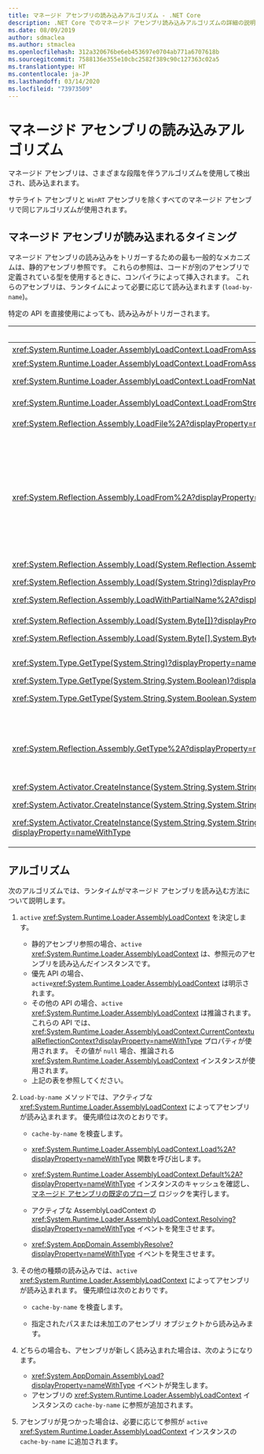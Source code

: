 ```yaml
---
title: マネージド アセンブリの読み込みアルゴリズム - .NET Core
description: .NET Core でのマネージド アセンブリ読み込みアルゴリズムの詳細の説明
ms.date: 08/09/2019
author: sdmaclea
ms.author: stmaclea
ms.openlocfilehash: 312a320676be6eb453697e0704ab771a6707618b
ms.sourcegitcommit: 7588136e355e10cbc2582f389c90c127363c02a5
ms.translationtype: HT
ms.contentlocale: ja-JP
ms.lasthandoff: 03/14/2020
ms.locfileid: "73973509"
---
```

# <a name="managed-assembly-loading-algorithm"></a>マネージド アセンブリの読み込みアルゴリズム

マネージド アセンブリは、さまざまな段階を伴うアルゴリズムを使用して検出され、読み込まれます。

サテライト アセンブリと `WinRT` アセンブリを除くすべてのマネージド アセンブリで同じアルゴリズムが使用されます。

## <a name="when-are-managed-assemblies-loaded"></a>マネージド アセンブリが読み込まれるタイミング

マネージド アセンブリの読み込みをトリガーするための最も一般的なメカニズムは、静的アセンブリ参照です。 これらの参照は、コードが別のアセンブリで定義されている型を使用するときに、コンパイラによって挿入されます。 これらのアセンブリは、ランタイムによって必要に応じて読み込まれます (`load-by-name`)。

特定の API を直接使用によっても、読み込みがトリガーされます。

|API  |説明  |`Active` <xref:System.Runtime.Loader.AssemblyLoadContext> |
|---------|---------|---------|
|<xref:System.Runtime.Loader.AssemblyLoadContext.LoadFromAssemblyName%2A?displayProperty=nameWithType>|`Load-by-name`|[this](../../csharp/language-reference/keywords/this.md) インスタンス|
|<xref:System.Runtime.Loader.AssemblyLoadContext.LoadFromAssemblyPath%2A?displayProperty=nameWithType><p><xref:System.Runtime.Loader.AssemblyLoadContext.LoadFromNativeImagePath%2A?displayProperty=nameWithType>|パスから読み込みます。|[this](../../csharp/language-reference/keywords/this.md) インスタンス|
<xref:System.Runtime.Loader.AssemblyLoadContext.LoadFromStream%2A?displayProperty=nameWithType>|オブジェクトから読み込みます。|[this](../../csharp/language-reference/keywords/this.md) インスタンス|
|<xref:System.Reflection.Assembly.LoadFile%2A?displayProperty=nameWithType>|新しい <xref:System.Runtime.Loader.AssemblyLoadContext> インスタンスにパスから読み込みます。|新しい <xref:System.Runtime.Loader.AssemblyLoadContext> インスタンス。|
<xref:System.Reflection.Assembly.LoadFrom%2A?displayProperty=nameWithType>|新しい <xref:System.Runtime.Loader.AssemblyLoadContext.Default%2A?displayProperty=nameWithType> インスタンスにパスから読み込みます。<p><xref:System.Runtime.Loader.AssemblyLoadContext.Resolving> ハンドラーを <xref:System.Runtime.Loader.AssemblyLoadContext.Default%2A?displayProperty=nameWithType> に追加します。 ハンドラーは、そのディレクトリからアセンブリの依存関係を読み込みます。|<xref:System.Runtime.Loader.AssemblyLoadContext.Default%2A?displayProperty=nameWithType> インスタンス。|
|<xref:System.Reflection.Assembly.Load(System.Reflection.AssemblyName)?displayProperty=nameWithType><p><xref:System.Reflection.Assembly.Load(System.String)?displayProperty=nameWithType><p><xref:System.Reflection.Assembly.LoadWithPartialName%2A?displayProperty=nameWithType>|`Load-by-name`。|呼び出し元から推論されます。<p><xref:System.Runtime.Loader.AssemblyLoadContext> メソッドが優先されます。|
|<xref:System.Reflection.Assembly.Load(System.Byte[])?displayProperty=nameWithType><p><xref:System.Reflection.Assembly.Load(System.Byte[],System.Byte[])?displayProperty=nameWithType>|新しい <xref:System.Runtime.Loader.AssemblyLoadContext>インスタンスのオブジェクトから読み込みます。|新しい <xref:System.Runtime.Loader.AssemblyLoadContext> インスタンス。|
<xref:System.Type.GetType(System.String)?displayProperty=nameWithType><p><xref:System.Type.GetType(System.String,System.Boolean)?displayProperty=nameWithType><p><xref:System.Type.GetType(System.String,System.Boolean,System.Boolean)?displayProperty=nameWithType>|`Load-by-name`。|呼び出し元から推論されます。<p>`assemblyResolver` 引数を使用した <xref:System.Type.GetType%2A?displayProperty=nameWithType> メソッドが優先されます。|
<xref:System.Reflection.Assembly.GetType%2A?displayProperty=nameWithType>|型 `name` がアセンブリ修飾ジェネリック型を記述している場合は、`Load-by-name` をトリガーします。|呼び出し元から推論されます。<p>アセンブリ修飾型名を使用する場合は、<xref:System.Type.GetType%2A?displayProperty=nameWithType> が優先されます。|
<xref:System.Activator.CreateInstance(System.String,System.String)?displayProperty=nameWithType><p><xref:System.Activator.CreateInstance(System.String,System.String,System.Object[])?displayProperty=nameWithType><p><xref:System.Activator.CreateInstance(System.String,System.String,System.Boolean,System.Reflection.BindingFlags,System.Reflection.Binder,System.Object[],System.Globalization.CultureInfo,System.Object[])?displayProperty=nameWithType>|`Load-by-name`。|呼び出し元から推論されます。<p><xref:System.Type> 引数を取る <xref:System.Activator.CreateInstance%2A?displayProperty=nameWithType> メソッドが優先されます。|

## <a name="algorithm"></a>アルゴリズム

次のアルゴリズムでは、ランタイムがマネージド アセンブリを読み込む方法について説明します。

1. `active` <xref:System.Runtime.Loader.AssemblyLoadContext> を決定します。

    - 静的アセンブリ参照の場合、`active` <xref:System.Runtime.Loader.AssemblyLoadContext> は、参照元のアセンブリを読み込んだインスタンスです。
    - 優先 API の場合、`active`<xref:System.Runtime.Loader.AssemblyLoadContext> は明示されます。
    - その他の API の場合、`active` <xref:System.Runtime.Loader.AssemblyLoadContext> は推論されます。 これらの API では、<xref:System.Runtime.Loader.AssemblyLoadContext.CurrentContextualReflectionContext?displayProperty=nameWithType> プロパティが使用されます。 その値が `null` 場合、推論される <xref:System.Runtime.Loader.AssemblyLoadContext> インスタンスが使用されます。
    - 上記の表を参照してください。

2. `Load-by-name` メソッドでは、アクティブな <xref:System.Runtime.Loader.AssemblyLoadContext> によってアセンブリが読み込まれます。 優先順位は次のとおりです。
    - `cache-by-name` を検査します。

    - <xref:System.Runtime.Loader.AssemblyLoadContext.Load%2A?displayProperty=nameWithType> 関数を呼び出します。

    - <xref:System.Runtime.Loader.AssemblyLoadContext.Default%2A?displayProperty=nameWithType> インスタンスのキャッシュを確認し、[マネージド アセンブリの既定のプローブ](default-probing.md#managed-assembly-default-probing) ロジックを実行します。

    - アクティブな AssemblyLoadContext の <xref:System.Runtime.Loader.AssemblyLoadContext.Resolving?displayProperty=nameWithType> イベントを発生させます。

    - <xref:System.AppDomain.AssemblyResolve?displayProperty=nameWithType> イベントを発生させます。

3. その他の種類の読み込みでは、`active` <xref:System.Runtime.Loader.AssemblyLoadContext> によってアセンブリが読み込まれます。 優先順位は次のとおりです。
    - `cache-by-name` を検査します。

    - 指定されたパスまたは未加工のアセンブリ オブジェクトから読み込みます。

4. どちらの場合も、アセンブリが新しく読み込まれた場合は、次のようになります。
   - <xref:System.AppDomain.AssemblyLoad?displayProperty=nameWithType> イベントが発生します。
   - アセンブリの <xref:System.Runtime.Loader.AssemblyLoadContext> インスタンスの `cache-by-name` に参照が追加されます。

5. アセンブリが見つかった場合は、必要に応じて参照が `active` <xref:System.Runtime.Loader.AssemblyLoadContext> インスタンスの `cache-by-name` に追加されます。
